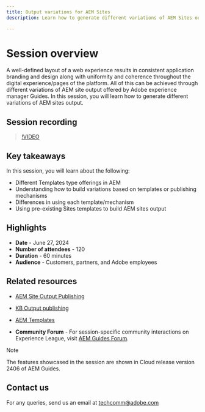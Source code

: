 ```yaml
---
title: Output variations for AEM Sites
description: Learn how to generate different variations of AEM Sites output from AEM Guides

---
```


# Session overview

A well-defined layout of a web experience results in consistent application branding
and design along with uniformity and coherence throughout the digital
experience/pages of the platform.
All of this can be achieved through different variations of AEM site output offered by Adobe experience manager Guides.
In this session, you will learn how to generate different variations of AEM sites output.

## Session recording

>[!VIDEO](https://video.tv.adobe.com/v/3430649/)

## Key takeaways

In this session, you will learn about the following:

- Different Templates type offerings in AEM
- Understanding how to build variations based on templates or publishing mechanisms
- Differences in using each template/mechanism
- Using pre-existing Sites templates to build AEM sites output

## Highlights

- **Date** - June 27, 2024
- **Number of attendees** - 120
- **Duration** - 60 minutes
- **Audience** - Customers, partners, and Adobe employees

## Related resources


- [AEM Site Output Publishing](https://experienceleague.adobe.com/en/docs/experience-manager-guides/using/user-guide/output-gen/output-presets-aemg/generate-output-aem-site#:~:text=To%20open%20output%20presets%20for,configurations%2C%20and%20then%20click%20Save.)

- [KB Output publishing](https://experienceleague.adobe.com/en/docs/experience-manager-guides/using/user-guide/output-gen/output-presets-aemg/generate-output-knowledge-base)

- [AEM Templates](https://experienceleague.adobe.com/en/docs/experience-manager-65/content/implementing/developing/platform/templates/templates)

- **Community Forum** - For session-specific community interactions on Experience League, visit [AEM Guides Forum](https://experienceleaguecommunities.adobe.com/t5/experience-manager-guides/bd-p/xml-documentation-discussions).

>[!NOTE]
>
> The features showcased in the session are shown in Cloud release version 2406 of AEM Guides.

## Contact us

For any queries, send us an email at <techcomm@adobe.com>
